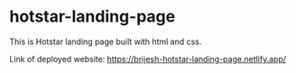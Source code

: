 # hotstar-landing-page

This is Hotstar landing page built with html and css.

Link of deployed website: https://brijesh-hotstar-landing-page.netlify.app/
